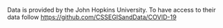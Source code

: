 Data is provided by the John Hopkins University. To have access to their data follow https://github.com/CSSEGISandData/COVID-19 
